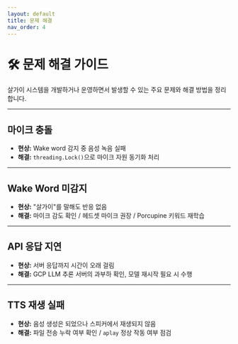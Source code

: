 ```yaml
---
layout: default
title: 문제 해결
nav_order: 4
---
```


# 🛠 문제 해결 가이드

살가이 시스템을 개발하거나 운영하면서 발생할 수 있는 주요 문제와 해결 방법을 정리합니다.

---

## 마이크 충돌

- **현상:** Wake word 감지 중 음성 녹음 실패
- **해결:** `threading.Lock()`으로 마이크 자원 동기화 처리

---

## Wake Word 미감지

- **현상:** "살가이"를 말해도 반응 없음
- **해결:** 마이크 감도 확인 / 헤드셋 마이크 권장 / Porcupine 키워드 재학습

---

## API 응답 지연

- **현상:** 서버 응답까지 시간이 오래 걸림
- **해결:** GCP LLM 추론 서버의 과부하 확인, 모델 재시작 필요 시 수행

---

## TTS 재생 실패

- **현상:** 음성 생성은 되었으나 스피커에서 재생되지 않음
- **해결:** 파일 전송 누락 여부 확인 / `aplay` 정상 작동 여부 점검
